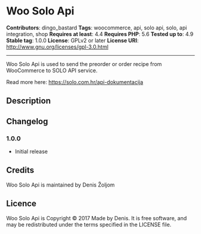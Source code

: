 # Woo Solo Api

**Contributors**: dingo_bastard
**Tags**: woocommerce, api, solo api, solo, api integration, shop
**Requires at least**: 4.4
**Requires PHP**: 5.6
**Tested up to**: 4.9
**Stable tag**: 1.0.0
**License**: GPLv2 or later
**License URI**: http://www.gnu.org/licenses/gpl-3.0.html

---

Woo Solo Api is used to send the preorder or order recipe from WooCommerce to SOLO API service.

Read more here: https://solo.com.hr/api-dokumentacija

## Description

## Changelog

### 1.0.0
* Initial release

## Credits

Woo Solo Api is maintained by Denis Žoljom

## Licence

Woo Solo Api is Copyright © 2017 Made by Denis. It is free software, and may be redistributed under the terms specified in the LICENSE file.
